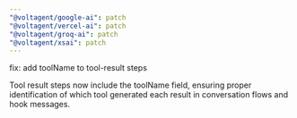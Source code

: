 ```yaml
---
"@voltagent/google-ai": patch
"@voltagent/vercel-ai": patch
"@voltagent/groq-ai": patch
"@voltagent/xsai": patch
---
```


fix: add toolName to tool-result steps

Tool result steps now include the toolName field, ensuring proper identification of which tool generated each result in conversation flows and hook messages.
